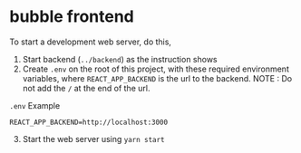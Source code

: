 # bubble frontend

To start a development web server, do this,

1. Start backend (`../backend`) as the instruction shows
2. Create `.env` on the root of this project, with these required environment variables, where `REACT_APP_BACKEND` is the url to the backend. NOTE : Do not add the `/` at the end of the url.

`.env` Example
```
REACT_APP_BACKEND=http://localhost:3000
```

3. Start the web server using `yarn start`
